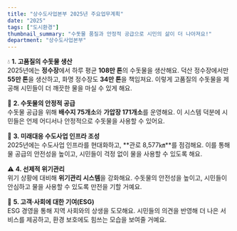 ```yaml
---
title: "상수도사업본부 2025년 주요업무계획"
date: "2025"
tags: ["도시환경"]
thumbnail_summary: "수돗물 품질과 안정적 공급으로 시민의 삶이 더 나아져요!"
department: "상수도사업본부"
---
```


💧 **1. 고품질의 수돗물 생산**  
2025년에는 **정수장**에서 하루 평균 **108만 톤**의 수돗물을 생산해요. 덕산 정수장에서만 **55만 톤**을 생산하고, 화명 정수장도 **34만 톤**을 책임져요. 이렇게 고품질의 수돗물을 제공해 시민들이 더 깨끗한 물을 마실 수 있게 해요.

🚰 **2. 수돗물의 안정적 공급**  
수돗물 공급을 위해 **배수지 75개소**와 **가압장 171개소**를 운영해요. 이 시스템 덕분에 시민들은 언제 어디서나 안정적으로 수돗물을 사용할 수 있어요.

🔧 **3. 미래대응 수도사업 인프라 조성**  
2025년에는 수도사업 인프라를 현대화하고, **관로 8,577㎞**를 점검해요. 이를 통해 물 공급의 안전성을 높이고, 시민들이 걱정 없이 물을 사용할 수 있도록 해요.

⚠️ **4. 선제적 위기관리**  
위기 상황에 대비해 **위기관리 시스템**을 강화해요. 수돗물의 안전성을 높이고, 시민들이 안심하고 물을 사용할 수 있도록 만전을 기할 거예요.

🤝 **5. 고객·사회에 대한 기여(ESG)**  
ESG 경영을 통해 지역 사회와의 상생을 도모해요. 시민들의 의견을 반영해 더 나은 서비스를 제공하고, 환경 보호에도 힘쓰는 모습을 보여줄 거예요.